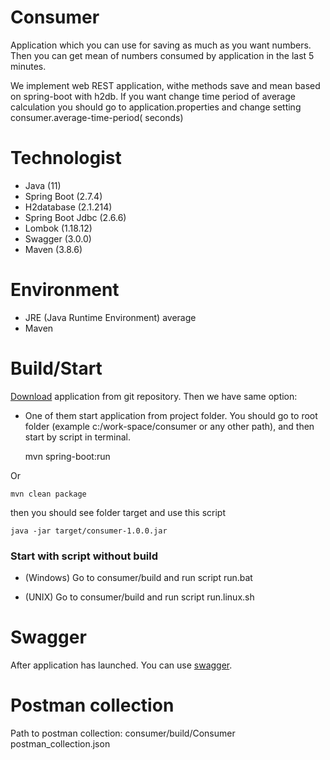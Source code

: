 # Consumer

Application which you can use for saving as much as you want numbers.
Then you can get mean of numbers consumed by application in the last 5 minutes.

We implement web REST application, withe methods save and mean based on spring-boot with h2db. If you want change time
period of average calculation you should go to application.properties and change setting consumer.average-time-period(
seconds)

# Technologist

- Java (11)
- Spring Boot (2.7.4)
- H2database (2.1.214)
- Spring Boot Jdbc (2.6.6)
- Lombok (1.18.12)
- Swagger (3.0.0)
- Maven (3.8.6)

# Environment

- JRE (Java Runtime Environment) average
- Maven

# Build/Start

[Download](https://github.com/yarovoy-it/consumer) application from git repository. Then we have same option:

- One of them start application from project folder. You should go to root folder (example c:/work-space/consumer or any
  other path), and then start by script in terminal.

  mvn spring-boot:run

Or

    mvn clean package

then you should see folder target and use this script

    java -jar target/consumer-1.0.0.jar

### Start with script without build

- (Windows) Go to consumer/build and run script run.bat

- (UNIX) Go to consumer/build and run script run.linux.sh

# Swagger

After application has launched. You can use [swagger](http://localhost:8080/swagger-ui/).

# Postman collection
Path to postman collection: consumer/build/Consumer postman_collection.json



